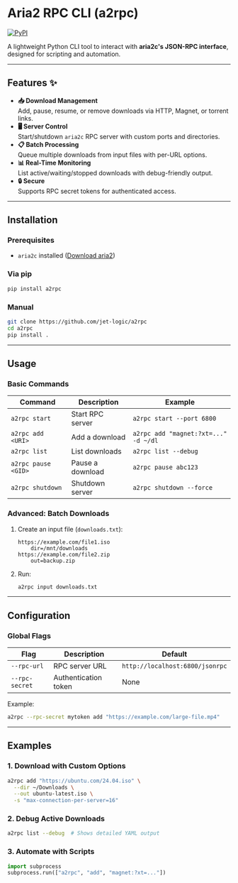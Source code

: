 # Aria2 RPC CLI (a2rpc)

[![PyPI](https://img.shields.io/pypi/v/a2rpc)](https://pypi.org/project/a2rpc/)

A lightweight Python CLI tool to interact with **aria2c's JSON-RPC interface**, designed for scripting and automation.

---

## Features ✨

- **📥 Download Management**  
  Add, pause, resume, or remove downloads via HTTP, Magnet, or torrent links.
- **🖥️ Server Control**  
  Start/shutdown `aria2c` RPC server with custom ports and directories.
- **📋 Batch Processing**  
  Queue multiple downloads from input files with per-URL options.
- **📊 Real-Time Monitoring**  
  List active/waiting/stopped downloads with debug-friendly output.
- **🔒 Secure**  
  Supports RPC secret tokens for authenticated access.

---

## Installation

### Prerequisites

- `aria2c` installed ([Download aria2](https://aria2.github.io/))

### Via pip

```bash
pip install a2rpc
```

### Manual

```bash
git clone https://github.com/jet-logic/a2rpc
cd a2rpc
pip install .
```

---

## Usage

### Basic Commands

| Command             | Description      | Example                              |
| ------------------- | ---------------- | ------------------------------------ |
| `a2rpc start`       | Start RPC server | `a2rpc start --port 6800`            |
| `a2rpc add <URI>`   | Add a download   | `a2rpc add "magnet:?xt=..." -d ~/dl` |
| `a2rpc list`        | List downloads   | `a2rpc list --debug`                 |
| `a2rpc pause <GID>` | Pause a download | `a2rpc pause abc123`                 |
| `a2rpc shutdown`    | Shutdown server  | `a2rpc shutdown --force`             |

### Advanced: Batch Downloads

1. Create an input file (`downloads.txt`):
   ```plaintext
   https://example.com/file1.iso
       dir=/mnt/downloads
   https://example.com/file2.zip
       out=backup.zip
   ```
2. Run:
   ```bash
   a2rpc input downloads.txt
   ```

---

## Configuration

### Global Flags

| Flag           | Description          | Default                         |
| -------------- | -------------------- | ------------------------------- |
| `--rpc-url`    | RPC server URL       | `http://localhost:6800/jsonrpc` |
| `--rpc-secret` | Authentication token | None                            |

Example:

```bash
a2rpc --rpc-secret mytoken add "https://example.com/large-file.mp4"
```

---

## Examples

### 1. Download with Custom Options

```bash
a2rpc add "https://ubuntu.com/24.04.iso" \
  --dir ~/Downloads \
  --out ubuntu-latest.iso \
  -s "max-connection-per-server=16"
```

### 2. Debug Active Downloads

```bash
a2rpc list --debug  # Shows detailed YAML output
```

### 3. Automate with Scripts

```python
import subprocess
subprocess.run(["a2rpc", "add", "magnet:?xt=..."])
```
